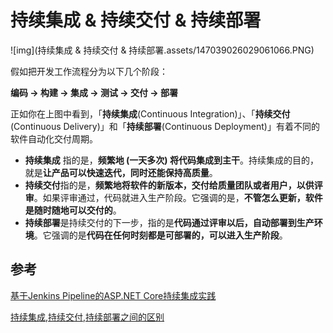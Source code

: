 # 持续集成 & 持续交付 & 持续部署

![img](持续集成 & 持续交付 & 持续部署.assets/147039026029061066.PNG)

假如把开发工作流程分为以下几个阶段：

**编码 -> 构建 -> 集成 -> 测试 -> 交付 -> 部署**

正如你在上图中看到，「**持续集成**(Continuous Integration)」、「**持续交付**(Continuous Delivery)」和「**持续部署**(Continuous Deployment)」有着不同的软件自动化交付周期。

- **持续集成** 指的是，**频繁地 (一天多次) 将代码集成到主干**。持续集成的目的，就是**让产品可以快速迭代，同时还能保持高质量**。
- **持续交付**指的是，**频繁地将软件的新版本，交付给质量团队或者用户，以供评审**。如果评审通过，代码就进入生产阶段。它强调的是，**不管怎么更新，软件是随时随地可以交付的**。
- **持续部署**是持续交付的下一步，指的是**代码通过评审以后，自动部署到生产环境**。它强调的是**代码在任何时刻都是可部署的，可以进入生产阶段**。





## 参考

[基于Jenkins Pipeline的ASP.NET Core持续集成实践](https://www.cnblogs.com/edisonchou/p/edc_aspnetcore_jenkins_pipeline_introduction.html)

[持续集成,持续交付,持续部署之间的区别](https://www.cnblogs.com/itzhazha/articles/6478898.html)